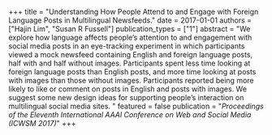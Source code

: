 +++
title = "Understanding How People Attend to and Engage with Foreign Language Posts in Multilingual Newsfeeds."
date = 2017-01-01
authors = ["Hajin Lim", "Susan R Fussell"]
publication_types = ["1"]
abstract = "We explore how language affects people’s attention to and engagement with social media posts in an eye-tracking experiment in which participants viewed a mock newsfeed containing English and foreign language posts, half with and half without images. Participants spent less time looking at foreign language posts than English posts, and more time looking at posts with images than those without images. Participants reported being more likely to like or comment on posts in English and posts with images. We suggest some new design ideas for supporting people’s interaction on multilingual social media sites. "
featured = false
publication = "*Proceedings of the Eleventh International AAAI Conference on Web and Social Media (ICWSM 2017)*"
+++
